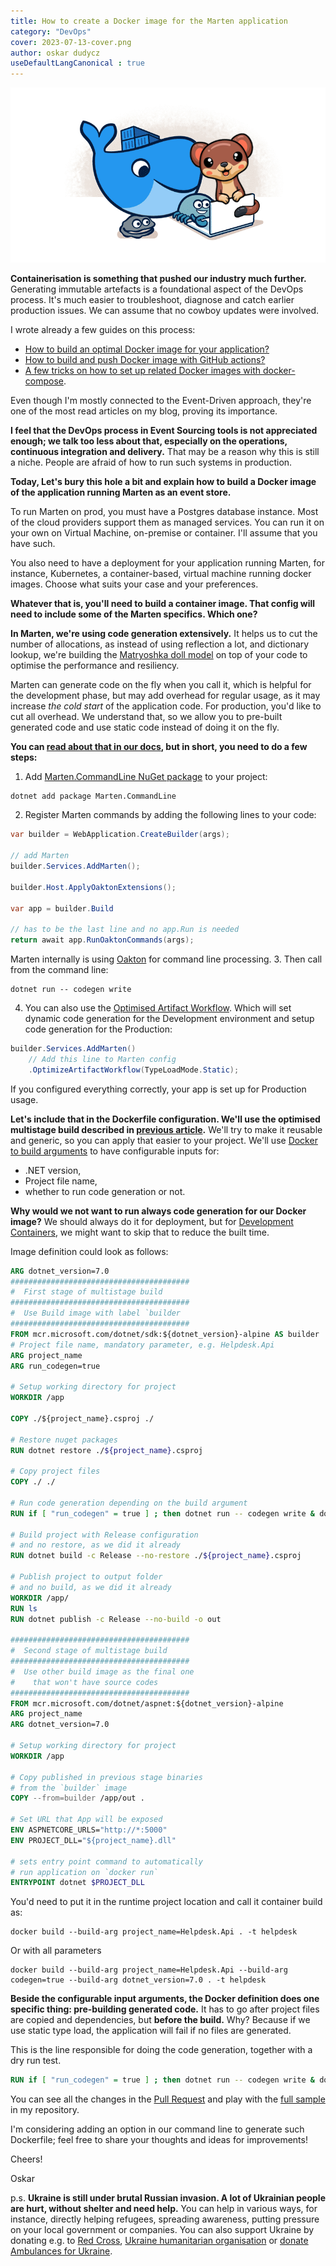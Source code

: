 ```yaml
---
title: How to create a Docker image for the Marten application
category: "DevOps"
cover: 2023-07-13-cover.png
author: oskar dudycz
useDefaultLangCanonical : true
---
```


![cover](2023-07-13-cover.png)

**Containerisation is something that pushed our industry much further.** Generating immutable artefacts is a foundational aspect of the DevOps process. It's much easier to troubleshoot, diagnose and catch earlier production issues. We can assume that no cowboy updates were involved.

I wrote already a few guides on this process:
- [How to build an optimal Docker image for your application?](/pl/how_to_buid_an_optimal_docker_image_for_your_application/)
- [How to build and push Docker image with GitHub actions?](/pl/how_to_buid_and_push_docker_image_with_github_actions/)
- [A few tricks on how to set up related Docker images with docker-compose](/pl/tricks_on_how_to_set_up_related_docker_images/).

Even though I'm mostly connected to the Event-Driven approach, they're one of the most read articles on my blog, proving its importance.

**I feel that the DevOps process in Event Sourcing tools is not appreciated enough; we talk too less about that, especially on the operations, continuous integration and delivery.** That may be a reason why this is still a niche. People are afraid of how to run such systems in production.

**Today, Let's bury this hole a bit and explain how to build a Docker image of the application running Marten as an event store.**

To run Marten on prod, you must have a Postgres database instance. Most of the cloud providers support them as managed services. You can run it on your own on Virtual Machine, on-premise or container. I'll assume that you have such.

You also need to have a deployment for your application running Marten, for instance, Kubernetes, a container-based, virtual machine running docker images. Choose what suits your case and your preferences. 

**Whatever that is, you'll need to build a container image. That config will need to include some of the Marten specifics. Which one?**

**In Marten, we're using code generation extensively.** It helps us to cut the number of allocations, as instead of using reflection a lot, and dictionary lookup, we're building the [Matryoshka doll model](https://en.wikipedia.org/wiki/Matryoshka_doll) on top of your code to optimise the performance and resiliency. 

Marten can generate code on the fly when you call it, which is helpful for the development phase, but may add overhead for regular usage, as it may increase _the cold start_ of the application code. For production, you'd like to cut all overhead. We understand that, so we allow you to pre-built generated code and use static code instead of doing it on the fly.

**You can [read about that in our docs](https://martendb.io/configuration/prebuilding.html), but in short, you need to do a few steps:**
1. Add [Marten.CommandLine NuGet package](https://martendb.io/configuration/cli.html) to your project:
```shell
dotnet add package Marten.CommandLine
```
2. Register Marten commands by adding the following lines to your code:
```csharp
var builder = WebApplication.CreateBuilder(args);

// add Marten
builder.Services.AddMarten();

builder.Host.ApplyOaktonExtensions();

var app = builder.Build

// has to be the last line and no app.Run is needed
return await app.RunOaktonCommands(args);
```
Marten internally is using [Oakton](https://jasperfx.github.io/oakton) for command line processing.
3. Then call from the command line:
```shell
dotnet run -- codegen write
```
4. You can also use the [Optimised Artifact Workflow](https://martendb.io/configuration/optimized_artifact_workflow.html). Which will set dynamic code generation for the Development environment and setup code generation for the Production:
```csharp
builder.Services.AddMarten()
    // Add this line to Marten config
    .OptimizeArtifactWorkflow(TypeLoadMode.Static);
```

If you configured everything correctly, your app is set up for Production usage. 

**Let's include that in the Dockerfile configuration. We'll use the optimised multistage build described in [previous article](/pl/how_to_buid_an_optimal_docker_image_for_your_application/).** We'll try to make it reusable and generic, so you can apply that easier to your project. We'll use [Docker to build arguments](https://docs.docker.com/build/guide/build-args/) to have configurable inputs for:
- .NET version,
- Project file name,
- whether to run code generation or not.

**Why would we not want to run always code generation for our Docker image?** We should always do it for deployment, but for [Development Containers](https://containers.dev/), we might want to skip that to reduce the built time.

Image definition could look as follows:

```dockerfile
ARG dotnet_version=7.0
########################################
#  First stage of multistage build
########################################
#  Use Build image with label `builder
########################################
FROM mcr.microsoft.com/dotnet/sdk:${dotnet_version}-alpine AS builder
# Project file name, mandatory parameter, e.g. Helpdesk.Api
ARG project_name
ARG run_codegen=true

# Setup working directory for project
WORKDIR /app

COPY ./${project_name}.csproj ./

# Restore nuget packages
RUN dotnet restore ./${project_name}.csproj

# Copy project files
COPY ./ ./

# Run code generation depending on the build argument
RUN if [ "run_codegen" = true ] ; then dotnet run -- codegen write & dotnet run -- codegen test; else echo "skipping code generation"; fi

# Build project with Release configuration
# and no restore, as we did it already
RUN dotnet build -c Release --no-restore ./${project_name}.csproj

# Publish project to output folder
# and no build, as we did it already
WORKDIR /app/
RUN ls
RUN dotnet publish -c Release --no-build -o out

########################################
#  Second stage of multistage build
########################################
#  Use other build image as the final one
#    that won't have source codes
########################################
FROM mcr.microsoft.com/dotnet/aspnet:${dotnet_version}-alpine
ARG project_name
ARG dotnet_version=7.0

# Setup working directory for project
WORKDIR /app

# Copy published in previous stage binaries
# from the `builder` image
COPY --from=builder /app/out .

# Set URL that App will be exposed
ENV ASPNETCORE_URLS="http://*:5000"
ENV PROJECT_DLL="${project_name}.dll"

# sets entry point command to automatically
# run application on `docker run`
ENTRYPOINT dotnet $PROJECT_DLL
```

You'd need to put it in the runtime project location and call it container build as:

```shell
docker build --build-arg project_name=Helpdesk.Api . -t helpdesk
```

Or with all parameters

```shell
docker build --build-arg project_name=Helpdesk.Api --build-arg codegen=true --build-arg dotnet_version=7.0 . -t helpdesk
```

**Beside the configurable input arguments, the Docker definition does one specific thing: pre-building generated code.** It has to go after project files are copied and dependencies, but **before the build.** Why? Because if we use static type load, the application will fail if no files are generated.

This is the line responsible for doing the code generation, together with a dry run test.

```dockerfile
RUN if [ "run_codegen" = true ] ; then dotnet run -- codegen write & dotnet run -- codegen test; else echo "skipping code generation"; fi
```

You can see all the changes in the [Pull Request](https://github.com/oskardudycz/EventSourcing.NetCore/pull/218) and play with the [full sample](https://github.com/oskardudycz/EventSourcing.NetCore/tree/main/Sample/Helpdesk) in my repository.

I'm considering adding an option in our command line to generate such Dockerfile; feel free to share your thoughts and ideas for improvements!

Cheers!

Oskar

p.s. **Ukraine is still under brutal Russian invasion. A lot of Ukrainian people are hurt, without shelter and need help.** You can help in various ways, for instance, directly helping refugees, spreading awareness, putting pressure on your local government or companies. You can also support Ukraine by donating e.g. to [Red Cross](https://www.icrc.org/pl/donate/ukraine), [Ukraine humanitarian organisation](https://savelife.in.ua/pl/donate/) or [donate Ambulances for Ukraine](https://www.gofundme.com/f/help-to-save-the-lives-of-civilians-in-a-war-zone).
